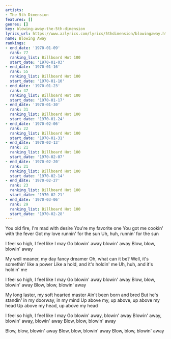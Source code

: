 ```yaml
---
artists:
- The 5th Dimension
features: []
genres: []
key: blowing-away-the-5th-dimension
lyrics_url: https://www.azlyrics.com/lyrics/5thdimension/blowingaway.html
name: Blowing Away
rankings:
- end_date: '1970-01-09'
  rank: 77
  ranking_list: Billboard Hot 100
  start_date: '1970-01-03'
- end_date: '1970-01-16'
  rank: 55
  ranking_list: Billboard Hot 100
  start_date: '1970-01-10'
- end_date: '1970-01-23'
  rank: 47
  ranking_list: Billboard Hot 100
  start_date: '1970-01-17'
- end_date: '1970-01-30'
  rank: 31
  ranking_list: Billboard Hot 100
  start_date: '1970-01-24'
- end_date: '1970-02-06'
  rank: 22
  ranking_list: Billboard Hot 100
  start_date: '1970-01-31'
- end_date: '1970-02-13'
  rank: 21
  ranking_list: Billboard Hot 100
  start_date: '1970-02-07'
- end_date: '1970-02-20'
  rank: 21
  ranking_list: Billboard Hot 100
  start_date: '1970-02-14'
- end_date: '1970-02-27'
  rank: 23
  ranking_list: Billboard Hot 100
  start_date: '1970-02-21'
- end_date: '1970-03-06'
  rank: 29
  ranking_list: Billboard Hot 100
  start_date: '1970-02-28'
---
```


You old fire, I'm mad with desire
You're my favorite one
You got me cookin' with the fever
Got my love runnin' for the sun
Uh, huh, runnin' for the sun

I feel so high, I feel like I may
Go blowin' away blowin' away
Blow, blow, blowin' away

My well meaner, my day fancy dreamer
Oh, what can it be?
Well, it's somethin' like a power
Like a hold, and it's holdin' me
Uh, huh, and it's holdin' me

I feel so high, I feel like I may
Go blowin' away blowin' away
Blow, blow, blowin' away
Blow, blow, blowin' away

My long laster, my soft hearted master
Ain't been born and bred
But he's standin' in my doorway, in my mind
Up above my, up above, up above my head
Up above my head, up above my head

I feel so high, I feel like I may
Go blowin' away, blowin' away
Blowin' away, blowin' away, blowin' away
Blow, blow, blowin' away

Blow, blow, blowin' away
Blow, blow, blowin' away
Blow, blow, blowin' away




